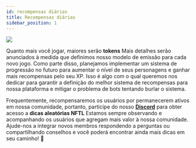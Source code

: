 ```yaml
---
id: recompensas diárias
title: Recompensas diárias
sidebar_position: 1
---
```


![](/img/twitch-stream.png)

Quanto mais você jogar, maiores serão **tokens** Mais detalhes serão anunciados à medida que definimos nosso modelo de emissão para cada novo jogo. Como parte disso, planejamos implementar um sistema de progressão no futuro para aumentar o nível de seus personagens e ganhar mais recompensas pelo seu XP. Isso é algo com o qual queremos nos dedicar para garantir a definição do melhor sistema de recompensas para nossa plataforma e mitigar o problema de bots tentando burlar o sistema.

Frequentemente, recompensaremos os usuários por permanecerem ativos em nossa comunidade, portanto, participe do nosso **[Discord](https://discord.gg/niftyleague)** para obter acesso a **dicas aleatórias NFTL** Estamos sempre observando e acompanhando os usuários que agregam mais valor à nossa comunidade. Ajude-nos a integrar novos membros respondendo a perguntas ou compartilhando conselhos e você poderá encontrar ainda mais dicas em seu caminho! 🙌
